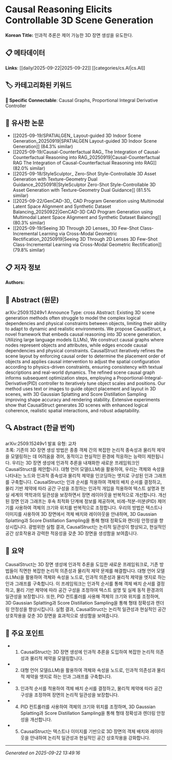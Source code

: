 # Causal Reasoning Elicits Controllable 3D Scene Generation

**Korean Title:** 인과적 추론은 제어 가능한 3D 장면 생성을 유도한다.

## 📋 메타데이터

**Links**: [[daily/2025-09-22|2025-09-22]] [[categories/cs.AI|cs.AI]]

## 🏷️ 카테고리화된 키워드
**🔗 Specific Connectable**: Causal Graphs, Proportional Integral Derivative Controller

## 🔗 유사한 논문
- [[2025-09-19/SPATIALGEN_ Layout-guided 3D Indoor Scene Generation_20250919|SPATIALGEN Layout-guided 3D Indoor Scene Generation]] (84.3% similar)
- [[2025-09-19/Causal-Counterfactual RAG_ The Integration of Causal-Counterfactual Reasoning into RAG_20250919|Causal-Counterfactual RAG The Integration of Causal-Counterfactual Reasoning into RAG]] (82.0% similar)
- [[2025-09-18/StyleSculptor_ Zero-Shot Style-Controllable 3D Asset Generation with Texture-Geometry Dual Guidance_20250918|StyleSculptor Zero-Shot Style-Controllable 3D Asset Generation with Texture-Geometry Dual Guidance]] (81.5% similar)
- [[2025-09-22/GenCAD-3D_ CAD Program Generation using Multimodal Latent Space Alignment and Synthetic Dataset Balancing_20250922|GenCAD-3D CAD Program Generation using Multimodal Latent Space Alignment and Synthetic Dataset Balancing]] (80.3% similar)
- [[2025-09-19/Seeing 3D Through 2D Lenses_ 3D Few-Shot Class-Incremental Learning via Cross-Modal Geometric Rectification_20250919|Seeing 3D Through 2D Lenses 3D Few-Shot Class-Incremental Learning via Cross-Modal Geometric Rectification]] (79.8% similar)

## 📋 저자 정보

**Authors:** 

## 📄 Abstract (원문)

arXiv:2509.15249v1 Announce Type: cross 
Abstract: Existing 3D scene generation methods often struggle to model the complex logical dependencies and physical constraints between objects, limiting their ability to adapt to dynamic and realistic environments. We propose CausalStruct, a novel framework that embeds causal reasoning into 3D scene generation. Utilizing large language models (LLMs), We construct causal graphs where nodes represent objects and attributes, while edges encode causal dependencies and physical constraints. CausalStruct iteratively refines the scene layout by enforcing causal order to determine the placement order of objects and applies causal intervention to adjust the spatial configuration according to physics-driven constraints, ensuring consistency with textual descriptions and real-world dynamics. The refined scene causal graph informs subsequent optimization steps, employing a Proportional-Integral-Derivative(PID) controller to iteratively tune object scales and positions. Our method uses text or images to guide object placement and layout in 3D scenes, with 3D Gaussian Splatting and Score Distillation Sampling improving shape accuracy and rendering stability. Extensive experiments show that CausalStruct generates 3D scenes with enhanced logical coherence, realistic spatial interactions, and robust adaptability.

## 🔍 Abstract (한글 번역)

arXiv:2509.15249v1 발표 유형: 교차  
초록: 기존의 3D 장면 생성 방법은 종종 객체 간의 복잡한 논리적 종속성과 물리적 제약을 모델링하는 데 어려움을 겪어, 동적이고 현실적인 환경에 적응하는 능력이 제한됩니다. 우리는 3D 장면 생성에 인과적 추론을 내재화한 새로운 프레임워크인 CausalStruct를 제안합니다. 대형 언어 모델(LLM)을 활용하여, 우리는 객체와 속성을 나타내는 노드와 인과적 종속성과 물리적 제약을 인코딩하는 엣지로 구성된 인과 그래프를 구축합니다. CausalStruct는 인과 순서를 적용하여 객체의 배치 순서를 결정하고, 물리 기반 제약에 따라 공간 구성을 조정하는 인과적 개입을 적용하여 텍스트 설명과 현실 세계의 역학과의 일관성을 보장하면서 장면 레이아웃을 반복적으로 개선합니다. 개선된 장면 인과 그래프는 후속 최적화 단계에 정보를 제공하며, 비례-적분-미분(PID) 제어기를 사용하여 객체의 크기와 위치를 반복적으로 조정합니다. 우리의 방법은 텍스트나 이미지를 사용하여 3D 장면에서 객체 배치와 레이아웃을 안내하며, 3D Gaussian Splatting과 Score Distillation Sampling을 통해 형태 정확도와 렌더링 안정성을 향상시킵니다. 광범위한 실험 결과, CausalStruct는 논리적 일관성이 향상되고, 현실적인 공간 상호작용과 강력한 적응성을 갖춘 3D 장면을 생성함을 보여줍니다.

## 📝 요약

CausalStruct는 3D 장면 생성에 인과적 추론을 도입한 새로운 프레임워크로, 기존 방법들이 직면한 복잡한 논리적 의존성과 물리적 제약 문제를 해결합니다. 대형 언어 모델(LLMs)을 활용하여 객체와 속성을 노드로, 인과적 의존성과 물리적 제약을 엣지로 하는 인과 그래프를 구축합니다. 이 프레임워크는 인과적 순서를 통해 객체 배치 순서를 결정하고, 물리 기반 제약에 따라 공간 구성을 조정하여 텍스트 설명 및 실제 동적 환경과의 일관성을 보장합니다. 또한, PID 컨트롤러를 사용해 객체의 크기와 위치를 조정하며, 3D Gaussian Splatting과 Score Distillation Sampling을 통해 형태 정확성과 렌더링 안정성을 향상시킵니다. 실험 결과, CausalStruct는 논리적 일관성과 현실적인 공간 상호작용을 갖춘 3D 장면을 효과적으로 생성함을 보여줍니다.

## 🎯 주요 포인트

- 1. CausalStruct는 3D 장면 생성에 인과적 추론을 도입하여 복잡한 논리적 의존성과 물리적 제약을 모델링합니다.

- 2. 대형 언어 모델(LLM)을 활용하여 객체와 속성을 노드로, 인과적 의존성과 물리적 제약을 엣지로 하는 인과 그래프를 구축합니다.

- 3. 인과적 순서를 적용하여 객체 배치 순서를 결정하고, 물리적 제약에 따라 공간 구성을 조정하여 장면의 논리적 일관성을 보장합니다.

- 4. PID 컨트롤러를 사용하여 객체의 크기와 위치를 조정하며, 3D Gaussian Splatting과 Score Distillation Sampling을 통해 형태 정확성과 렌더링 안정성을 개선합니다.

- 5. CausalStruct는 텍스트나 이미지를 기반으로 3D 장면의 객체 배치와 레이아웃을 안내하여 논리적 일관성과 현실적인 공간 상호작용을 강화합니다.

---

*Generated on 2025-09-22 13:49:16*